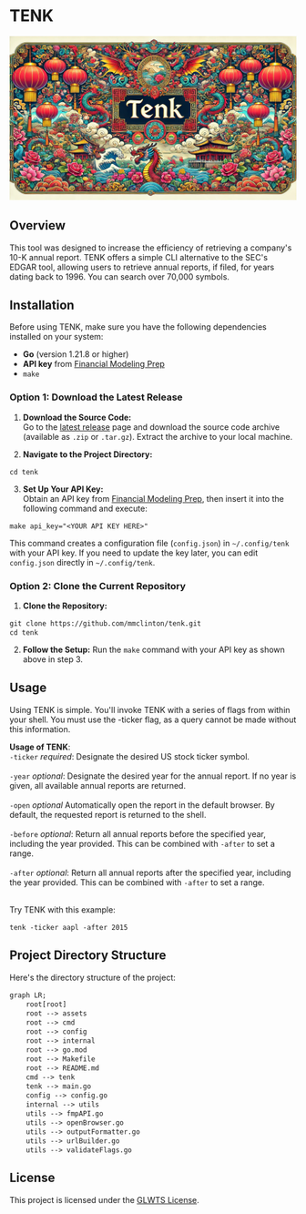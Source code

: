 # TENK

![Tenk image banner for README.md](./assets/tenk-github-readme-banner.jpg)

## Overview
This tool was designed to increase the efficiency of retrieving a company's 10-K annual report. TENK offers a simple CLI alternative to the SEC's EDGAR tool, allowing users to retrieve annual reports, if filed, for years dating back to 1996. You can search over 70,000 symbols.

## Installation

Before using TENK, make sure you have the following dependencies installed on your system:
- **Go** (version 1.21.8 or higher)
- **API key** from [Financial Modeling Prep](https://site.financialmodelingprep.com/)
- `make` <br>

### Option 1: Download the Latest Release <br>

1. **Download the Source Code:**<br>
Go to the [latest release](https://github.com/mmclinton/tenk/releases/tag/v1.1.0) page and download the source code archive (available as `.zip` or `.tar.gz`). Extract the archive to your local machine.

2. **Navigate to the Project Directory:**<br>
```shell
cd tenk
```

3. **Set Up Your API Key:**<br>
Obtain an API key from [Financial Modeling Prep](https://site.financialmodelingprep.com/), then insert it into the following command and execute:
```shell
make api_key="<YOUR API KEY HERE>"
```
This command creates a configuration file (`config.json`) in `~/.config/tenk` with your API key. If you need to update the key later, you can edit `config.json` directly in `~/.config/tenk`.

### Option 2: Clone the Current Repository<br>

1. **Clone the Repository:**<br>
```shell
git clone https://github.com/mmclinton/tenk.git
cd tenk
```

2. **Follow the Setup:** Run the `make` command with your API key as shown above in step 3.

## Usage
Using TENK is simple. You'll invoke TENK with a series of flags from within your shell. You must use the -ticker flag, as a query cannot be made without this information.

**Usage of TENK**:<br>
  `-ticker` *required*: 
      Designate the desired US stock ticker symbol.<br><br>
  `-year` *optional*:
      Designate the desired year for the annual report. If no year is given, all available annual reports are returned. <br><br>
  `-open` *optional*
      Automatically open the report in the default browser. By default, the requested report is returned to the shell. <br><br> 
  `-before` *optional*:
      Return all annual reports before the specified year, including the year provided. This can be combined with `-after` to set a range. <br><br>
  `-after` *optional*:
      Return all annual reports after the specified year, including the year provided. This can be combined with `-after` to set a range.<br><br>

Try TENK with this example:
```shell
tenk -ticker aapl -after 2015
```

## Project Directory Structure
Here's the directory structure of the project:

```mermaid
graph LR;
    root[root]
    root --> assets
    root --> cmd
    root --> config
    root --> internal
    root --> go.mod
    root --> Makefile
    root --> README.md
    cmd --> tenk
    tenk --> main.go
    config --> config.go
    internal --> utils
    utils --> fmpAPI.go
    utils --> openBrowser.go
    utils --> outputFormatter.go
    utils --> urlBuilder.go
    utils --> validateFlags.go

```

## License
This project is licensed under the [GLWTS License](LICENSE). 
